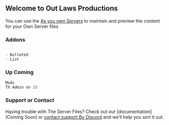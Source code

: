 ## Welcome to Out Laws Productions

You can use the [As you own Servers](https://github.com/Out-Laws-Productions/FiveM_Server) to maintain and preview the content for your Own Server files 


### Addons 

```

- Bulleted
- List

```
### Up Coming

```
Mods
TX Admin on it 

```

### Support or Contact

Having trouble with The Server Files? Check out our [documentation](Coming Soon) or [contact support By Discord](https://discord.gg/3zgEHQ) and we’ll help you sort it out.

